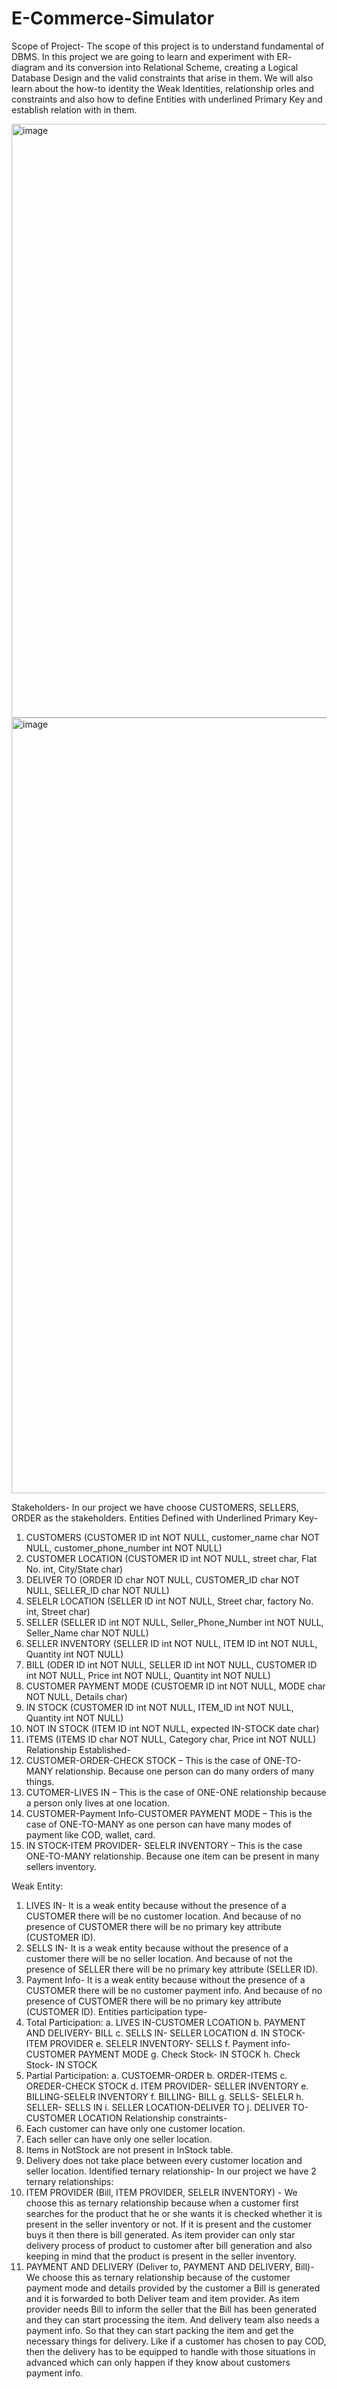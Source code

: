 # E-Commerce-Simulator

Scope of Project- The scope of this project is to understand fundamental of DBMS. In this project we are going to learn and experiment with ER- diagram and its conversion into Relational Scheme, creating a Logical Database Design and the valid constraints that arise in them. We will also learn about the how-to identity the Weak Identities, relationship orles and constraints and also how to define Entities with underlined Primary Key and establish relation with in them.

<img width="1563" height="950" alt="image" src="https://github.com/user-attachments/assets/e81837e5-358e-4fef-b802-4c8ace0496db" />


<img width="1481" height="1241" alt="image" src="https://github.com/user-attachments/assets/cbdd66ad-789c-42c9-b7d0-4b96b6ac84f6" />



Stakeholders- In our project we have choose CUSTOMERS, SELLERS, ORDER as the stakeholders.
Entities Defined with Underlined Primary Key- 
1.	CUSTOMERS (CUSTOMER ID    int NOT NULL, customer_name   char NOT NULL, customer_phone_number    int NOT NULL)
2.	CUSTOMER LOCATION (CUSTOMER ID    int NOT NULL, street char, Flat No. int, City/State char)
3.	DELIVER TO (ORDER ID    char NOT NULL, CUSTOMER_ID   char NOT NULL,
 SELLER_ID    char NOT NULL)
4.	SELELR LOCATION (SELLER ID    int NOT NULL, Street char, factory No.   int, Street    char)
5.	SELLER (SELLER ID     int NOT NULL, Seller_Phone_Number    int NOT NULL, 
Seller_Name   char NOT NULL)
6.	SELLER INVENTORY (SELLER ID     int NOT NULL, ITEM ID       int NOT NULL, Quantity     int NOT NULL)
7.	BILL (ODER ID     int NOT NULL, SELLER ID     int NOT NULL, CUSTOMER ID    int NOT NULL, Price    int NOT NULL, Quantity      int NOT NULL)
8.	CUSTOMER PAYMENT MODE (CUSTOEMR ID        int NOT NULL, MODE     char NOT NULL, Details     char)
9.	IN STOCK (CUSTOMER ID   int NOT NULL, ITEM_ID  int NOT NULL, Quantity int NOT NULL)
10.	NOT IN STOCK (ITEM ID      int NOT NULL, expected IN-STOCK date      char)
11.	ITEMS (ITEMS ID       char NOT NULL, Category   char, Price   int NOT NULL)
Relationship Established-
1.	CUSTOMER-ORDER-CHECK STOCK – This is the case of ONE-TO-MANY relationship. Because one person can do many orders of many things.
2.	CUTOMER-LIVES IN – This is the case of ONE-ONE relationship because a person only lives at one location.
3.	CUSTOMER-Payment Info-CUSTOMER PAYMENT MODE – This is the case of 
ONE-TO-MANY as one person can have many modes of payment like COD, wallet, card.
4.	IN STOCK-ITEM PROVIDER- SELELR INVENTORY – This is the case ONE-TO-MANY relationship. Because one item can be present in many sellers inventory.


Weak Entity: 
1.	LIVES IN- It is a weak entity because without the presence of a CUSTOMER there will be no customer location. And because of no presence of CUSTOMER there will be no primary key attribute (CUSTOMER ID).
2.	SELLS IN- It is a weak entity because without the presence of a customer there will be no seller location. And because of not the presence of SELLER there will be no primary key attribute (SELLER ID).
3.	Payment Info- It is a weak entity because without the presence of a CUSTOMER there will be no customer payment info. And because of no presence of CUSTOMER there will be no primary key attribute (CUSTOMER ID).
Entities participation type-
1.	Total Participation: 
a.	LIVES IN-CUSTOMER LCOATION
b.	PAYMENT AND DELIVERY- BILL
c.	SELLS IN- SELLER LOCATION
d.	IN STOCK- ITEM PROVIDER
e.	SELELR INVENTORY- SELLS
f.	Payment info- CUSTOMER PAYMENT MODE
g.	Check Stock- IN STOCK
h.	Check Stock- IN STOCK
2.	Partial Participation:
a.	CUSTOEMR-ORDER
b.	ORDER-ITEMS
c.	OREDER-CHECK STOCK
d.	ITEM PROVIDER- SELLER INVENTORY
e.	BILLING-SELELR INVENTORY
f.	BILLING- BILL
g.	SELLS- SELELR
h.	SELLER- SELLS IN
i.	SELLER LOCATION-DELIVER TO
j.	DELIVER TO- CUSTOMER LOCATION
Relationship constraints-
1.	Each customer can have only one customer location.
2.	Each seller can have only one seller location.
3.	Items in NotStock are not present in InStock table.
4.	Delivery does not take place between every customer location and seller location.
Identified ternary relationship- In our project we have 2 ternary relationships:
1.	ITEM PROVIDER (Bill, ITEM PROVIDER, SELELR INVENTORY) - We choose this as ternary relationship because when a customer first searches for the product that he or she wants it is checked whether it is present in the seller inventory or not. If it is present and the customer buys it then there is bill generated. As item provider can only star delivery process of product to customer after bill generation and also keeping in mind that the product is present in the seller inventory.
2.	PAYMENT AND DELIVERY (Deliver to, PAYMENT AND DELIVERY, Bill)- We choose this as ternary relationship because of the customer payment mode and details provided by the customer a Bill is generated and it is forwarded to both Deliver team and item provider. As item provider needs Bill to inform the seller that the Bill has been generated and they can start processing the item. And delivery team also needs a payment info. So that they can start packing the item and get the necessary things for delivery. Like if a customer has chosen to pay COD, then the delivery has to be equipped to handle with those situations in advanced which can only happen if they know about customers payment info. 
